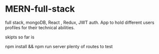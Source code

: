 # MERN-full-stack
full stack, mongoDB, React , Redux, JWT auth. App to hold different users profiles for their technical abilities. 

skipts so far is 

npm install && npm run server 
plenty of routes to test 

